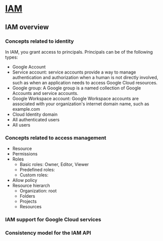 # [IAM](https://cloud.google.com/iam/docs/overview)

## IAM overview

### Concepts related to identity
In IAM, you grant access to principals. Principals can be of the following types:
- Google Account
- Service account: service accounts provide a way to manage authentication and authorization when a human is not directly involved, such as when an application needs to access Google Cloud resources.
- Google group: A Google group is a named collection of Google Accounts and service accounts.
- Google Workspace account: Google Workspace accounts are associated with your organization's internet domain name, such as example.com
- Cloud Identity domain
- All authenticated users
- All users

### Concepts related to access management
- Resource
- Permissions
- Roles
  - Basic roles: Owner, Editor, Viewer
  - Predefined roles:
  - Custom roles:
- Allow policy
- Resource hierarch
  - Organization: root
  - Folders
  - Projects
  - Resources

### IAM support for Google Cloud services

### Consistency model for the IAM API

